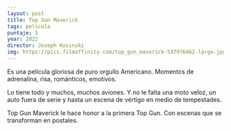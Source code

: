 ```yaml
---
layout: post
title: Top Gun Maverick
tags: pelicula
puntaje: 5
year: 2022
director: Joseph Kosinski
img: https://pics.filmaffinity.com/top_gun_maverick-537976462-large.jpg
---
```


Es una película gloriosa de puro orgullo Americano. Momentos de adrenalina, risa, románticos, emotivos. 

Lo tiene todo y muchos, muchos aviones. Y no le falta una moto veloz, un auto fuera de serie y hasta un escena de vértigo en medio de tempestades. 

Top Gun Maverick le hace honor a la primera Top Gun. Con escenas que se transforman en postales.
